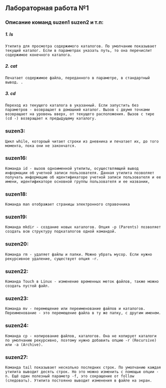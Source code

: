 ## Лабораторная работа №1
 ### Описание команд suzen1 suzen2 и т.п:
 ##### 1. ls
	Утилита для просмотра содержимого каталогов. По умолчанию показывает текущий каталог. Если в параметрах указать путь, то она перечислит содержимое конечного каталога.
 ##### 2. cat
	Печатает содержимое файла, переданного в параметре, в стандартный вывод. .
 ##### 3. cd
	Переход из текущего каталога в указанный. Если запустить без параметров - возвращает в домашний каталог. Вызов с двумя точками возвращает на уровень вверх, от текущего расположения. Вызов с тире (cd -) возвращает к предыдущему каталогу.
### suzen3:
	Цикл while, котороый читает строки из дневника и печатает их, до того момента, пока они не закончатся.
### suzen16:
	Команда id - вызов одноименной утилиты, осуществляющей вывод информации об учетной записи пользователя. Данная утилита позволяет получать информацию об идентификаторе учетной записи пользователя и ее имени, идентификаторе основной группы пользователя и ее названии,
###	suzen18:
	Команда man отображает страницы электронного справочника
###	suzen19:
	Команда mkdir - создание новых каталогов. Опция -p (Parents) позволяет создать всю структуру подкаталогов одной командой.
###	suzen20:
	Команда rm - удаляет файлы и папки. Можно убрать мусор. Если нужно рекурсивное удаление, существует опция -r. 
###	suzen22:
	Команда Touch в Linux - изменение временных меток файлов, также можно создать пустой файл.
###	suzen23:
	Команда mv - перемещение или переименование файлов и каталогов. Переименование - это перемещение файла в ту же папку, с другим именем.
### suzen24:
	Команда cp - копирование файлов, каталогов. Она не копирует каталоги по умолчанию рекурсивно, поэтому нужно добавить опцию -r (Recursive) или -a (Archive). 
### suzen27:
	Команда tail показывает несколько последних строк. По умолчанию каждая утилита выводит десять строк. Но это можно изменить с помощью опции -n. Ещё один полезный параметр -f, это сокращение от follow (следовать). Утилита постоянно выводит изменения в файле на экран. 

